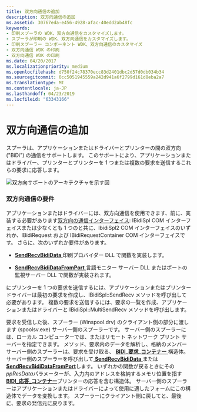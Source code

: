 ```yaml
---
title: 双方向通信の追加
description: 双方向通信の追加
ms.assetid: 30767eda-e456-4928-afac-40edd2ab48fc
keywords:
- 印刷スプーラの WDK、双方向通信をカスタマイズします。
- スプーラが印刷の WDK、双方向通信をカスタマイズします。
- 印刷スプーラー コンポーネント WDK、双方向通信のカスタマイズ
- 双方向通信 WDK の印刷
- 双方向通信 WDK の印刷
ms.date: 04/20/2017
ms.localizationpriority: medium
ms.openlocfilehash: d750f24c78370ecc83d2401dbc2d57d0db034b34
ms.sourcegitcommit: 0cc5051945559a242d941a6f2799d161d8eba2a7
ms.translationtype: MT
ms.contentlocale: ja-JP
ms.lasthandoff: 04/23/2019
ms.locfileid: "63343166"
---
```

# <a name="adding-bidirectional-communication"></a>双方向通信の追加





スプーラは、アプリケーションまたはドライバーとプリンターの間の双方向 ("BiDi") の通信をサポートします。 このサポートにより、アプリケーションまたはドライバー、プリンターとプリンターを 1 つまたは複数の要求を送信するこれらの要求に応答します。

![双方向サポートのアーキテクチャを示す図](images/bidi.png)

### <a name="bidirectional-communication-requirements"></a>双方向通信の要件

アプリケーションまたはドライバーには、双方向通信を使用できます、前に、実装する必要があります[双方向の通信インターフェイス](https://msdn.microsoft.com/library/windows/hardware/ff545163): IBidiSpl COM インターフェイスまたは少なくとも 1 つのと共に、IbidiSpl2 COM インターフェイスのいずれか、IBidiRequest および IBidiRequestContainer COM インターフェイスです。 さらに、次のいずれか要件があります。

-   [ **SendRecvBidiData** ](https://msdn.microsoft.com/library/windows/hardware/ff562068)印刷プロバイダー DLL で関数を実装します。

-   [ **SendRecvBidiDataFromPort** ](https://msdn.microsoft.com/library/windows/hardware/ff562071)言語モニター サーバー DLL またはポートの監視サーバー DLL で関数が実装されます。

にプリンターを 1 つの要求を送信するには、アプリケーションまたはプリンター ドライバーは最初の要求を作成し、IBidiSpl::SendRecv メソッドを呼び出して必要があります。 複数の要求を送信するには、要求の一覧を作成、アプリケーションまたはドライバーと IBidiSpl::MultiSendRecv メソッドを呼び出します。

要求を受信した後、スプーラー (Winspool.drv) のクライアント側の部分に渡します (spoolsv.exe) サーバー側のスプーラーです。 サーバー側のスプーラーには、ローカル コンピューターでは、またはリモート ネットワーク プリント サーバーを指定できます。 メソッド、要求内のデータを解析し、格納のメンバー サーバー側のスプーラーは、要求を受け取る、 [ **BIDI\_要求\_コンテナー** ](https://msdn.microsoft.com/library/windows/hardware/ff545193)構造体。 サーバー側のスプーラーを呼び出して[ **SendRecvBidiData** ](https://msdn.microsoft.com/library/windows/hardware/ff562068)または[ **SendRecvBidiDataFromPort**](https://msdn.microsoft.com/library/windows/hardware/ff562071)します。 いずれかの関数が戻るときにその*ppResData*パラメーターが、入力内のアドレスを格納するメモリ位置を指す[ **BIDI\_応答\_コンテナー**](https://msdn.microsoft.com/library/windows/hardware/ff545202)プリンターの応答を含む構造体。 サーバー側のスプーラーはアプリケーションまたはドライバーによって使用に適したフォームにこの構造体でデータを変換します。 スプーラーにクライアント側に戻してと、最後に、要求の発信元に戻ります。

 

 




